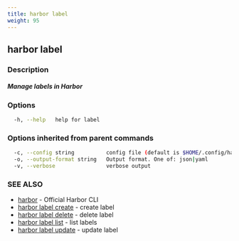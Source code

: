 ```yaml
---
title: harbor label
weight: 95
---
```

## harbor label

### Description

##### Manage labels in Harbor

### Options

```sh
  -h, --help   help for label
```

### Options inherited from parent commands

```sh
  -c, --config string          config file (default is $HOME/.config/harbor-cli/config.yaml)
  -o, --output-format string   Output format. One of: json|yaml
  -v, --verbose                verbose output
```

### SEE ALSO

* [harbor](harbor.md)	 - Official Harbor CLI
* [harbor label create](harbor-label-create.md)	 - create label
* [harbor label delete](harbor-label-delete.md)	 - delete label
* [harbor label list](harbor-label-list.md)	 - list labels
* [harbor label update](harbor-label-update.md)	 - update label

